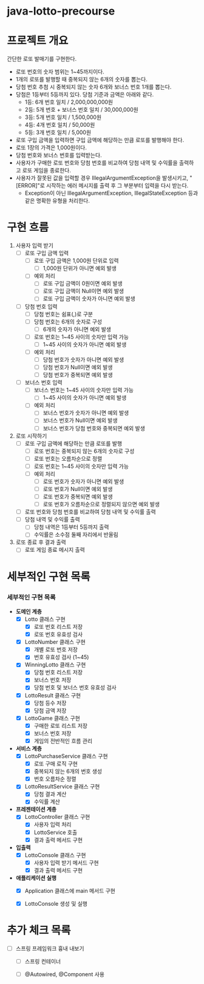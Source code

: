 # java-lotto-precourse

# 프로젝트 개요

간단한 로또 발매기를 구현한다.
- 로또 번호의 숫자 범위는 1~45까지이다.
- 1개의 로또를 발행할 때 중복되지 않는 6개의 숫자를 뽑는다.
- 당첨 번호 추첨 시 중복되지 않는 숫자 6개와 보너스 번호 1개를 뽑는다.
- 당첨은 1등부터 5등까지 있다. 당첨 기준과 금액은 아래와 같다.
    - 1등: 6개 번호 일치 / 2,000,000,000원
    - 2등: 5개 번호 + 보너스 번호 일치 / 30,000,000원
    - 3등: 5개 번호 일치 / 1,500,000원
    - 4등: 4개 번호 일치 / 50,000원
    - 5등: 3개 번호 일치 / 5,000원
- 로또 구입 금액을 입력하면 구입 금액에 해당하는 만큼 로또를 발행해야 한다.
- 로또 1장의 가격은 1,000원이다.
- 당첨 번호와 보너스 번호를 입력받는다.
- 사용자가 구매한 로또 번호와 당첨 번호를 비교하여 당첨 내역 및 수익률을 출력하고 로또 게임을 종료한다.
- 사용자가 잘못된 값을 입력할 경우 IllegalArgumentException을 발생시키고, "[ERROR]"로 시작하는 에러 메시지를 출력 후 그 부분부터 입력을 다시 받는다.
    - Exception이 아닌 IllegalArgumentException, IllegalStateException 등과 같은 명확한 유형을 처리한다.


# 구현 흐름

1. 사용자 입력 받기
    - [ ] 로또 구입 금액 입력
        - [ ] 로또 구입 금액은 1,000원 단위로 입력
            - [ ] 1,000원 단위가 아니면 예외 발생
        - [ ] 예외 처리
            - [ ] 로또 구입 금액이 0원이면 예외 발생
            - [ ] 로또 구입 금액이 Null이면 예외 발생
            - [ ] 로또 구입 금액이 숫자가 아니면 예외 발생
    - [ ] 당첨 번호 입력
        - [ ] 당첨 번호는 쉼표(,)로 구분
        - [ ] 당첨 번호는 6개의 숫자로 구성
            - [ ] 6개의 숫자가 아니면 예외 발생
        - [ ] 로또 번호는 1~45 사이의 숫자만 입력 가능
            - [ ] 1~45 사이의 숫자가 아니면 예외 발생
        - [ ] 예외 처리
            - [ ] 당첨 번호가 숫자가 아니면 예외 발생
            - [ ] 당첨 번호가 Null이면 예외 발생
            - [ ] 당첨 번호가 중복되면 예외 발생
    - [ ] 보너스 번호 입력
        - [ ] 보너스 번호는 1~45 사이의 숫자만 입력 가능
            - [ ] 1~45 사이의 숫자가 아니면 예외 발생
        - [ ] 예외 처리
            - [ ] 보너스 번호가 숫자가 아니면 예외 발생
            - [ ] 보너스 번호가 Null이면 예외 발생
            - [ ] 보너스 번호가 당첨 번호와 중복되면 예외 발생  

2. 로또 시작하기
    - [ ] 로또 구입 금액에 해당하는 만큼 로또를 발행
        - [ ] 로또 번호는 중복되지 않는 6개의 숫자로 구성
        - [ ] 로또 번호는 오름차순으로 정렬
        - [ ] 로또 번호는 1~45 사이의 숫자만 입력 가능
        - [ ] 예외 처리
            - [ ] 로또 번호가 숫자가 아니면 예외 발생
            - [ ] 로또 번호가 Null이면 예외 발생
            - [ ] 로또 번호가 중복되면 예외 발생
            - [ ] 로또 번호가 오름차순으로 정렬되지 않으면 예외 발생
    - [ ] 로또 번호와 당첨 번호를 비교하여 당첨 내역 및 수익률 출력 
    - [ ] 당첨 내역 및 수익률 출력
        - [ ] 당첨 내역은 1등부터 5등까지 출력
        - [ ] 수익률은 소수점 둘째 자리에서 반올림 
3. 로또 종료 후 결과 출력
    - [ ] 로또 게임 종료 메시지 출력

# 세부적인 구현 목록

### 세부적인 구현 목록

- **도메인 계층**
  - [x] Lotto 클래스 구현
    - [x] 로또 번호 리스트 저장
    - [x] 로또 번호 유효성 검사
  - [x] LottoNumber 클래스 구현
    - [x] 개별 로또 번호 저장
    - [x] 번호 유효성 검사 (1~45)
  - [x] WinningLotto 클래스 구현
    - [x] 당첨 번호 리스트 저장
    - [x] 보너스 번호 저장
    - [x] 당첨 번호 및 보너스 번호 유효성 검사
  - [x] LottoResult 클래스 구현
    - [x] 당첨 등수 저장
    - [x] 당첨 금액 저장
  - [x] LottoGame 클래스 구현
    - [x] 구매한 로또 리스트 저장
    - [x] 보너스 번호 저장
    - [x] 게임의 전반적인 흐름 관리

- **서비스 계층**
  - [x] LottoPurchaseService 클래스 구현
    - [x] 로또 구매 로직 구현
    - [x] 중복되지 않는 6개의 번호 생성
    - [x] 번호 오름차순 정렬
  - [x] LottoResultService 클래스 구현
    - [x] 당첨 결과 계산
    - [x] 수익률 계산

- **프레젠테이션 계층**
  - [x] LottoController 클래스 구현
    - [x] 사용자 입력 처리
    - [x] LottoService 호출
    - [x] 결과 출력 메서드 구현

- **입출력**
  - [x] LottoConsole 클래스 구현
    - [x] 사용자 입력 받기 메서드 구현
    - [x] 결과 출력 메서드 구현

- **애플리케이션 실행**
  - [x] Application 클래스에 main 메서드 구현
  - [x] LottoConsole 생성 및 실행

        

# 추가 체크 목록
- [ ] 스프링 프레임워크 흉내 내보기
    - [ ] 스프링 컨테이너
    - [ ] @Autowired, @Component 사용




